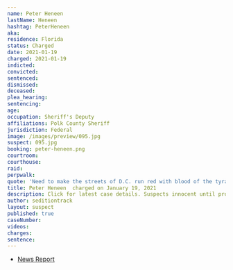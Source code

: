 ```yaml
---
name: Peter Heneen
lastName: Heneen
hashtag: PeterHeneen
aka:
residence: Florida
status: Charged
date: 2021-01-19
charged: 2021-01-19
indicted:
convicted:
sentenced:
dismissed:
deceased:
plea_hearing:
sentencing:
age:
occupation: Sheriff's Deputy
affiliations: Polk County Sheriff
jurisdiction: Federal
image: /images/preview/095.jpg
suspect: 095.jpg
booking: peter-heneen.png
courtroom:
courthouse:
raid:
perpwalk:
quote: 'Need to make the streets of D.C. run red with blood of the tyrants. The tyrants being the feds.'
title: Peter Heneen  charged on January 19, 2021
description: Click for latest case details. Suspects innocent until proven guilty.
author: seditiontrack
layout: suspect
published: true
caseNumber:
videos:
charges:
sentence:
---
```

- [News Report](https://www.wmfe.org/polk-deputy-arrested-for-making-threats-against-capitol/172515)
